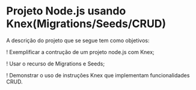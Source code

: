 # Projeto Node.js usando Knex(Migrations/Seeds/CRUD) #
>
A descrição do projeto que se segue tem como objetivos:
>
> 
! Exemplificar a contrução de um projeto node.js com Knex;

! Usar o recurso de Migrations e Seeds;

! Demonstrar o uso de instruções Knex que implementam funcionalidades CRUD.
>


